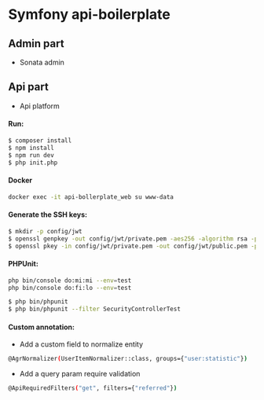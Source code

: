 # Symfony api-boilerplate

## Admin part
- Sonata admin

## Api part
- Api platform 

#### Run:
``` bash
$ composer install
$ npm install
$ npm run dev
$ php init.php
```


#### Docker
```bash
docker exec -it api-bollerplate_web su www-data
```

#### Generate the SSH keys:

``` bash
$ mkdir -p config/jwt
$ openssl genpkey -out config/jwt/private.pem -aes256 -algorithm rsa -pkeyopt rsa_keygen_bits:4096
$ openssl pkey -in config/jwt/private.pem -out config/jwt/public.pem -pubout
```

#### PHPUnit:
```bash 
php bin/console do:mi:mi --env=test
php bin/console do:fi:lo --env=test
```
``` bash
$ php bin/phpunit
$ php bin/phpunit --filter SecurityControllerTest
```

#### Custom annotation:
- Add a custom field to normalize entity
```bash
@AgrNormalizer(UserItemNormalizer::class, groups={"user:statistic"})
```
- Add a query param require validation
```bash
@ApiRequiredFilters("get", filters={"referred"})
```
